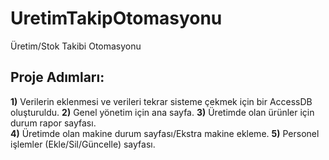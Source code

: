 # UretimTakipOtomasyonu
 Üretim/Stok Takibi Otomasyonu
 
  
 ## Proje Adımları:
  **1)** Verilerin eklenmesi ve verileri tekrar sisteme çekmek için bir AccessDB oluşturuldu. 
  **2)** Genel yönetim için ana sayfa.
  **3)** Üretimde olan ürünler için durum rapor sayfası.  
  **4)** Üretimde olan makine durum sayfası/Ekstra makine ekleme.                                                                                                               **5)** Personel işlemler (Ekle/Sil/Güncelle) sayfası. 
    
  


 
 





